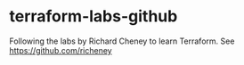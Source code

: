 # terraform-labs-github

Following the labs by Richard Cheney to learn Terraform.  See https://github.com/richeney
